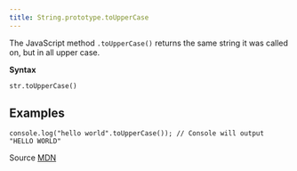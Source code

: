 ```yaml
---
title: String.prototype.toUpperCase
---
```

The JavaScript method `.toUpperCase()` returns the same string it was called on, but in all upper case.

**Syntax**

    str.toUpperCase()

## Examples

    console.log("hello world".toUpperCase()); // Console will output "HELLO WORLD"

Source <a href='https://developer.mozilla.org/en-US/docs/Web/JavaScript/Reference/Global_Objects/String/toUpperCase' target='_blank' rel='nofollow'>MDN</a>